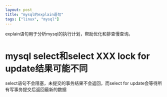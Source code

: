 ```yaml
---
layout: post
title: "mysql的explain语句"
tags: ["linux", "mysql"]
---
```


explain语句用于分析mysql的执行计划，帮助优化和排查慢查询。


# mysql select和select XXX lock for update结果可能不同
select语句不会阻塞，未提交的事务结果不会返回，而select for update会等待所有写事务提交后返回最新的数据
